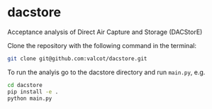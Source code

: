 # dacstore

Acceptance analysis of Direct Air Capture and Storage (DACStorE)

Clone the repository with the following command in the terminal:

```bash
git clone git@github.com:valcot/dacstore.git
```

To run the analyis go to the dacstore directory and run `main.py`, e.g.

```bash
cd dacstore
pip install -e .
python main.py
```
